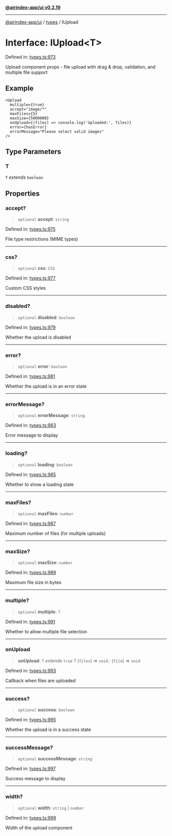 [**@airindex-app/ui v0.2.19**](../../README.md)

***

[@airindex-app/ui](../../README.md) / [types](../README.md) / IUpload

# Interface: IUpload\<T\>

Defined in: [types.ts:973](https://github.com/airindex-app/ui/blob/main/src/types.ts#L973)

Upload component props - file upload with drag & drop, validation, and multiple file support

## Example

```tsx
<Upload
  multiple={true}
  accept="image/*"
  maxFiles={5}
  maxSize={5000000}
  onUpload={(files) => console.log('Uploaded:', files)}
  error={hasError}
  errorMessage="Please select valid images"
/>
```

## Type Parameters

### T

`T` *extends* `boolean`

## Properties

### accept?

> `optional` **accept**: `string`

Defined in: [types.ts:975](https://github.com/airindex-app/ui/blob/main/src/types.ts#L975)

File type restrictions (MIME types)

***

### css?

> `optional` **css**: `CSS`

Defined in: [types.ts:977](https://github.com/airindex-app/ui/blob/main/src/types.ts#L977)

Custom CSS styles

***

### disabled?

> `optional` **disabled**: `boolean`

Defined in: [types.ts:979](https://github.com/airindex-app/ui/blob/main/src/types.ts#L979)

Whether the upload is disabled

***

### error?

> `optional` **error**: `boolean`

Defined in: [types.ts:981](https://github.com/airindex-app/ui/blob/main/src/types.ts#L981)

Whether the upload is in an error state

***

### errorMessage?

> `optional` **errorMessage**: `string`

Defined in: [types.ts:983](https://github.com/airindex-app/ui/blob/main/src/types.ts#L983)

Error message to display

***

### loading?

> `optional` **loading**: `boolean`

Defined in: [types.ts:985](https://github.com/airindex-app/ui/blob/main/src/types.ts#L985)

Whether to show a loading state

***

### maxFiles?

> `optional` **maxFiles**: `number`

Defined in: [types.ts:987](https://github.com/airindex-app/ui/blob/main/src/types.ts#L987)

Maximum number of files (for multiple uploads)

***

### maxSize?

> `optional` **maxSize**: `number`

Defined in: [types.ts:989](https://github.com/airindex-app/ui/blob/main/src/types.ts#L989)

Maximum file size in bytes

***

### multiple?

> `optional` **multiple**: `T`

Defined in: [types.ts:991](https://github.com/airindex-app/ui/blob/main/src/types.ts#L991)

Whether to allow multiple file selection

***

### onUpload

> **onUpload**: `T` *extends* `true` ? (`files`) => `void` : (`file`) => `void`

Defined in: [types.ts:993](https://github.com/airindex-app/ui/blob/main/src/types.ts#L993)

Callback when files are uploaded

***

### success?

> `optional` **success**: `boolean`

Defined in: [types.ts:995](https://github.com/airindex-app/ui/blob/main/src/types.ts#L995)

Whether the upload is in a success state

***

### successMessage?

> `optional` **successMessage**: `string`

Defined in: [types.ts:997](https://github.com/airindex-app/ui/blob/main/src/types.ts#L997)

Success message to display

***

### width?

> `optional` **width**: `string` \| `number`

Defined in: [types.ts:999](https://github.com/airindex-app/ui/blob/main/src/types.ts#L999)

Width of the upload component
